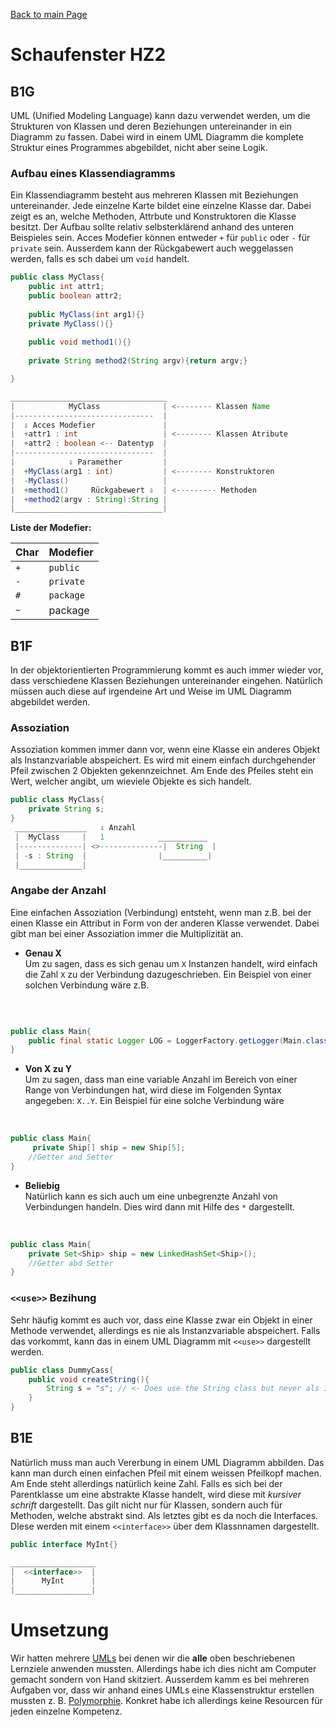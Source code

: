 [Back to main Page](./../../README.md)

# Schaufenster HZ2

## B1G

UML (Unified Modeling Language) kann dazu verwendet werden, um die Strukturen von Klassen und deren Beziehungen untereinander in ein Diagramm zu fassen. Dabei wird in einem UML Diagramm die komplete Struktur eines Programmes abgebildet, nicht aber seine Logik.

### Aufbau eines Klassendiagramms
Ein Klassendiagramm besteht aus mehreren Klassen mit Beziehungen untereinander. Jede einzelne Karte bildet eine einzelne Klasse dar. Dabei zeigt es an, welche Methoden, Attrbute und Konstruktoren die Klasse besitzt. Der Aufbau sollte relativ selbsterklärend anhand des unteren Beispieles sein. Acces Modefier können entweder `+` für `public` oder `-` für `private` sein. Ausserdem kann der Rückgabewert auch weggelassen werden, falls es sch dabei um `void` handelt. 
```java
public class MyClass{
    public int attr1;
    public boolean attr2;
    
    public MyClass(int arg1){}
    private MyClass(){}
    
    public void method1(){}
    
    private String method2(String argv){return argv;}

}

___________________________________
|            MyClass              | <-------- Klassen Name
|-------------------------------  |
|  ⇩ Acces Modefier               |
|  +attr1 : int                   | <-------- Klassen Atribute
|  +attr2 : boolean <-- Datentyp  | 
|-------------------------------  |
|            ⇩ Paramether         |  
|  +MyClass(arg1 : int)           | <-------- Konstruktoren
|  -MyClass()                     |
|  +method1()     Rückgabewert ⇩  | <--------- Methoden
|  +method2(argv : String):String |
|_________________________________|
```

**Liste der Modefier:**

| Char | Modefier |
|---|---|
| `+` | `public` |
| `-` | `private` |
| `#` | `package` |
| `~` | package |


## B1F
In der objektorientierten Programmierung kommt es auch immer wieder vor, dass verschiedene Klassen Beziehungen untereinander eingehen. Natürlich müssen auch diese auf irgendeine Art und Weise im UML Diagramm abgebildet werden. 
### Assoziation
Assoziation kommen immer dann vor, wenn eine Klasse ein anderes Objekt als Instanzvariable abspeichert. Es wird mit einem einfach durchgehender Pfeil zwischen 2 Objekten gekennzeichnet. Am Ende des Pfeiles steht ein Wert, welcher angibt, um wieviele Objekte es sich handelt. 
```java
public class MyClass{
    private String s;
}
 ________________   ⇩ Anzahl
 |  MyClass     |   1            ___________
 |--------------| <>--------------|  String  |
 | -s : String  |                |__________|
 |______________|

````
### Angabe der Anzahl
Eine einfachen Assoziation (Verbindung) entsteht, wenn man z.B. bei der einen Klasse ein Attribut in Form von der anderen Klasse verwendet. Dabei gibt man bei einer Assoziation immer die Multiplizität an.
- **Genau X**<br/>
Um zu sagen, dass es sich genau um `X` Instanzen handelt, wird einfach die Zahl `X` zu der Verbindung dazugeschrieben. Ein Beispiel von einer solchen Verbindung wäre z.B.
<br/>

```java

public class Main{
    public final static Logger LOG = LoggerFactory.getLogger(Main.class);
}
```
- **Von X zu Y** <br/>
Um zu sagen, dass man eine variable Anzahl im Bereich von einer Range von Verbindungen hat, wird diese im Folgenden Syntax angegeben: `X..Y`. Ein Beispiel für eine solche Verbindung wäre
<br/>

```java
public class Main{
     private Ship[] ship = new Ship[5]; 
    //Getter and Setter
}
``` 

- **Beliebig**<br/>
Natürlich kann es sich auch um eine unbegrenzte Anzahl von Verbindungen handeln. Dies wird dann mit Hilfe des `*` dargestellt. 
<br/>

```java
public class Main{
    private Set<Ship> ship = new LinkedHashSet<Ship>();
    //Getter abd Setter
}

```

### `<<use>>` Bezihung
Sehr häufig kommt es auch vor, dass eine Klasse zwar ein Objekt in einer Methode verwendet, allerdings es nie als Instanzvariable abspeichert. Falls das vorkommt, kann das in einem UML Diagramm mit `<<use>>` dargestellt werden.

```java
public class DummyCass{
    public void createString(){
        String s = "s"; // <- Does use the String class but never als Instanzvariable
    }
} 
```

## B1E
Natürlich muss man auch Vererbung in einem UML Diagramm abbilden. Das kann man durch einen einfachen Pfeil mit einem weissen Pfeilkopf machen. Am Ende steht allerdings natürlich keine Zahl. Falls es sich bei der Parentklasse um eine abstrakte Klasse handelt, wird diese mit _kursiver schrift_ dargestellt. Das gilt nicht nur für Klassen, sondern auch für Methoden, welche abstrakt sind. Als letztes gibt es da noch die Interfaces. DIese werden mit einem `<<interface>>` über dem Klassnnamen dargestellt.
```java
public interface MyInt{}

___________________
|  <<interface>>  |
|      MyInt      |
|_________________|
```

# Umsetzung 
Wir hatten mehrere [UMLs](./../resources/uml) bei denen wir die **alle** oben beschriebenen Lernziele anwenden mussten. Allerdings habe ich dies nicht am Computer gemacht sondern von Hand skitziert. Ausserdem kamm es bei mehreren Aufgaben vor, dass wir anhand eines UMLs eine Klassenstruktur erstellen mussten z. B. [Polymorphie](./../resources/polymorphie). Konkret habe ich allerdings keine Resourcen für jeden einzelne Kompetenz.
